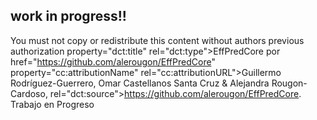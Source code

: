 ## work in progress!!
You must not copy or redistribute this content without authors previous authorization
property="dct:title" rel="dct:type">EffPredCore</span> por href="https://github.com/alerougon/EffPredCore" property="cc:attributionName" rel="cc:attributionURL">Guillermo Rodríguez-Guerrero, Omar Castellanos Santa Cruz & Alejandra Rougon-Cardoso,  rel="dct:source">https://github.com/alerougon/EffPredCore</a>.
Trabajo en Progreso
